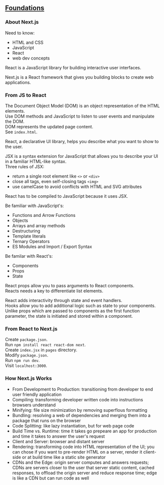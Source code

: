 ## [Foundations](https://nextjs.org/learn/foundations/about-nextjs)

### About Next.js

Need to know:
* HTML and CSS
* JavaScript
* React
* web dev concepts

React is a JavaScript library for building interactive user interfaces.  

Next.js is a React framework that gives you building blocks to create web applications.

### From JS to React

The Document Object Model (DOM) is an object representation of the HTML elements.  
Use DOM methods and JavaScript to listen to user events and manipulate the DOM.  
DOM represents the updated page content.  
See `index.html`.  

React, a declarative UI library, helps you describe what you want to show to the user.  

JSX is a syntax extension for JavaScript that allows you to describe your UI in a familiar HTML-like syntax.  
Three rules of JSX:
* return a single root element like `<>` or `<div>`
* close all tags, even self-closing tags `<img>`
* use camelCase to avoid conflicts with HTML and SVG attributes

React has to be compiled to JavaScript because it uses JSX.  

Be familiar with JavaScript's:
* Functions and Arrow Functions
* Objects
* Arrays and array methods
* Destructuring
* Template literals
* Ternary Operators
* ES Modules and Import / Export Syntax

Be familar with React's:
* Components
* Props
* State

React props allow you to pass arguments to React components.  
Reacts needs a key to differentiate list elements.  

React adds interactivity through state and event handlers.  
Hooks allow you to add additional logic such as state to your components.  
Unlike props which are passed to components as the first function parameter, the state is initiated and stored within a component.  

### From React to Next.js

Create `package.json`.  
Run `npm install react react-dom next`.  
Create `index.jsx` in `pages` directory.  
Modify `package.json`.  
Run `npm run dev`.  
Visit `localhost:3000`.  

### How Next.js Works

* From Development to Production: transitioning from developer to end user friendly application
* Compiling: transforming developer written code into instructions browsers understand
* Minifying: file size minimization by removing superflous formatting
* Bundling: resolving a web of dependencies and merging them into a package that runs on the browser
* Code Splitting: like lazy instantiation, but for web page code
* Build Time vs. Runtime: time it takes go prepeare an app for production and time it takes to answer the user's request
* Client and Server: browser and distant server
* Rendering: transforming code into HTML representation of the UI; you can chose if you want to pre-render HTML on a server, render it client-side or at build time like a static site generator
* CDNs and the Edge: origin server computes and answers requests; CDNs are servers closer to the user that server static content, cached responses, to offload the origin server and reduce response time; edge is like a CDN but can run code as well
